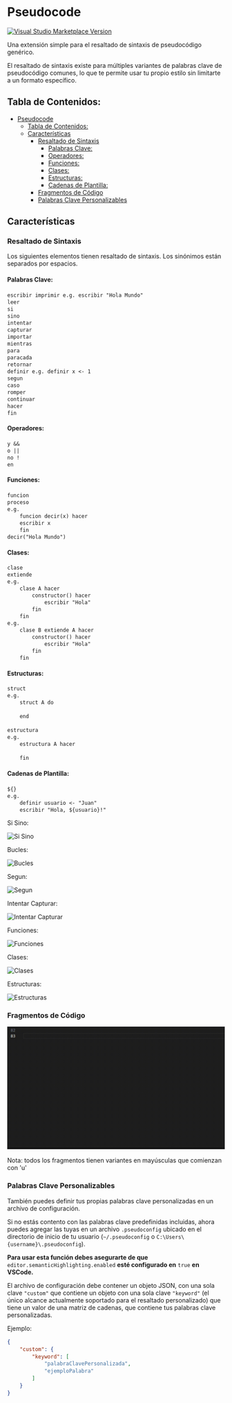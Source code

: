 # Pseudocode

[![Visual Studio Marketplace Version](https://img.shields.io/visual-studio-marketplace/v/willumz.generic-pseudocode)](https://marketplace.visualstudio.com/items?itemName=willumz.generic-pseudocode)
<!-- [![Visual Studio Marketplace Downloads](https://img.shields.io/visual-studio-marketplace/d/willumz.generic-pseudocode)](https://marketplace.visualstudio.com/items?itemName=willumz.generic-pseudocode) -->

Una extensión simple para el resaltado de sintaxis de pseudocódigo genérico.

El resaltado de sintaxis existe para múltiples variantes de palabras clave de pseudocódigo comunes, lo que te permite usar tu propio estilo sin limitarte a un formato específico.

## Tabla de Contenidos:
- [Pseudocode](#pseudocode)
  - [Tabla de Contenidos:](#tabla-de-contenidos)
  - [Características](#características)
    - [Resaltado de Sintaxis](#resaltado-de-sintaxis)
      - [Palabras Clave:](#palabras-clave)
      - [Operadores:](#operadores)
      - [Funciones:](#funciones)
      - [Clases:](#clases)
      - [Estructuras:](#estructuras)
      - [Cadenas de Plantilla:](#cadenas-de-plantilla)
    - [Fragmentos de Código](#fragmentos-de-código)
    - [Palabras Clave Personalizables](#palabras-clave-personalizables)

## Características

### Resaltado de Sintaxis

Los siguientes elementos tienen resaltado de sintaxis. Los sinónimos están separados por espacios.

#### Palabras Clave:
```
escribir imprimir e.g. escribir "Hola Mundo"
leer
si
sino
intentar
capturar
importar
mientras
para
paracada
retornar
definir e.g. definir x <- 1
segun
caso
romper
continuar
hacer
fin
```
#### Operadores:
```
y &&
o ||
no !
en
```
#### Funciones:
```
funcion
proceso
e.g.
    funcion decir(x) hacer
    escribir x
    fin
decir("Hola Mundo")
```
#### Clases:
```
clase
extiende
e.g.
    clase A hacer
        constructor() hacer
            escribir "Hola"
        fin
    fin
e.g.
    clase B extiende A hacer
        constructor() hacer
            escribir "Hola"
        fin
    fin
```
#### Estructuras:
```
struct
e.g.
    struct A do
        
    end

estructura
e.g.
    estructura A hacer
    
    fin
```
#### Cadenas de Plantilla:
```
${}
e.g.
    definir usuario <- "Juan"
    escribir "Hola, ${usuario}!"
```
Si Sino:

![Si Sino](images/ifelse.png)

Bucles:

![Bucles](images/loops.png)

Segun:

![Segun](images/switch.png)

Intentar Capturar:

![Intentar Capturar](images/trycatch.png)

Funciones:

![Funciones](images/function.png)

Clases:

![Clases](images/class.png)

Estructuras:

![Estructuras](images/struct.png)

### Fragmentos de Código
![Fragmentos de Código](images/snippets.gif)

Nota: todos los fragmentos tienen variantes en mayúsculas que comienzan con 'u'

### Palabras Clave Personalizables
También puedes definir tus propias palabras clave personalizadas en un archivo de configuración.

Si no estás contento con las palabras clave predefinidas incluidas, ahora puedes agregar las tuyas en un archivo `.pseudoconfig` ubicado en el directorio de inicio de tu usuario (`~/.pseudoconfig` o `C:\Users\{username}\.pseudoconfig`).

**Para usar esta función debes asegurarte de que** `editor.semanticHighlighting.enabled` **esté configurado en** `true` **en VSCode.**

El archivo de configuración debe contener un objeto JSON, con una sola clave `"custom"` que contiene un objeto con una sola clave `"keyword"` (el único alcance actualmente soportado para el resaltado personalizado) que tiene un valor de una matriz de cadenas, que contiene tus palabras clave personalizadas.

Ejemplo:
```json
{
    "custom": {
        "keyword": [
            "palabraClavePersonalizada",
            "ejemploPalabra"
        ]
    }
}
```
